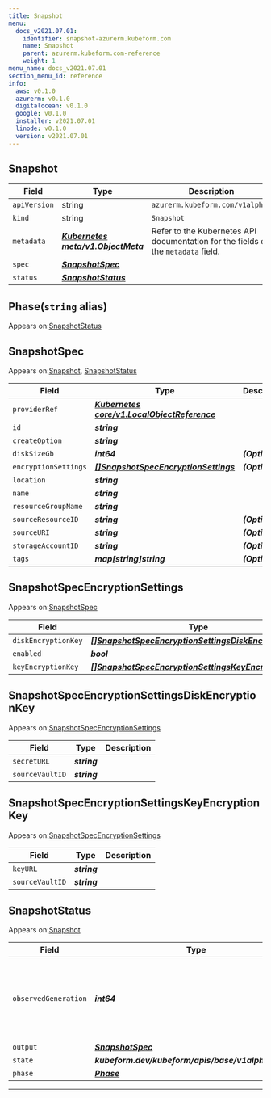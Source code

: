 ```yaml
---
title: Snapshot
menu:
  docs_v2021.07.01:
    identifier: snapshot-azurerm.kubeform.com
    name: Snapshot
    parent: azurerm.kubeform.com-reference
    weight: 1
menu_name: docs_v2021.07.01
section_menu_id: reference
info:
  aws: v0.1.0
  azurerm: v0.1.0
  digitalocean: v0.1.0
  google: v0.1.0
  installer: v2021.07.01
  linode: v0.1.0
  version: v2021.07.01
---
```


## Snapshot
| Field | Type | Description |
| ------ | ----- | ----------- |
| `apiVersion` | string | `azurerm.kubeform.com/v1alpha1` |
|    `kind` | string | `Snapshot` |
| `metadata` | ***[Kubernetes meta/v1.ObjectMeta](https://v1-18.docs.kubernetes.io/docs/reference/generated/kubernetes-api/v1.18/#objectmeta-v1-meta)***|Refer to the Kubernetes API documentation for the fields of the `metadata` field.|
| `spec` | ***[SnapshotSpec](#snapshotspec)***||
| `status` | ***[SnapshotStatus](#snapshotstatus)***||
## Phase(`string` alias)

Appears on:[SnapshotStatus](#snapshotstatus)

## SnapshotSpec

Appears on:[Snapshot](#snapshot), [SnapshotStatus](#snapshotstatus)

| Field | Type | Description |
| ------ | ----- | ----------- |
| `providerRef` | ***[Kubernetes core/v1.LocalObjectReference](https://v1-18.docs.kubernetes.io/docs/reference/generated/kubernetes-api/v1.18/#localobjectreference-v1-core)***||
| `id` | ***string***||
| `createOption` | ***string***||
| `diskSizeGb` | ***int64***| ***(Optional)*** |
| `encryptionSettings` | ***[[]SnapshotSpecEncryptionSettings](#snapshotspecencryptionsettings)***| ***(Optional)*** |
| `location` | ***string***||
| `name` | ***string***||
| `resourceGroupName` | ***string***||
| `sourceResourceID` | ***string***| ***(Optional)*** |
| `sourceURI` | ***string***| ***(Optional)*** |
| `storageAccountID` | ***string***| ***(Optional)*** |
| `tags` | ***map[string]string***| ***(Optional)*** |
## SnapshotSpecEncryptionSettings

Appears on:[SnapshotSpec](#snapshotspec)

| Field | Type | Description |
| ------ | ----- | ----------- |
| `diskEncryptionKey` | ***[[]SnapshotSpecEncryptionSettingsDiskEncryptionKey](#snapshotspecencryptionsettingsdiskencryptionkey)***| ***(Optional)*** |
| `enabled` | ***bool***||
| `keyEncryptionKey` | ***[[]SnapshotSpecEncryptionSettingsKeyEncryptionKey](#snapshotspecencryptionsettingskeyencryptionkey)***| ***(Optional)*** |
## SnapshotSpecEncryptionSettingsDiskEncryptionKey

Appears on:[SnapshotSpecEncryptionSettings](#snapshotspecencryptionsettings)

| Field | Type | Description |
| ------ | ----- | ----------- |
| `secretURL` | ***string***||
| `sourceVaultID` | ***string***||
## SnapshotSpecEncryptionSettingsKeyEncryptionKey

Appears on:[SnapshotSpecEncryptionSettings](#snapshotspecencryptionsettings)

| Field | Type | Description |
| ------ | ----- | ----------- |
| `keyURL` | ***string***||
| `sourceVaultID` | ***string***||
## SnapshotStatus

Appears on:[Snapshot](#snapshot)

| Field | Type | Description |
| ------ | ----- | ----------- |
| `observedGeneration` | ***int64***| ***(Optional)*** Resource generation, which is updated on mutation by the API Server.|
| `output` | ***[SnapshotSpec](#snapshotspec)***| ***(Optional)*** |
| `state` | ***kubeform.dev/kubeform/apis/base/v1alpha1.State***| ***(Optional)*** |
| `phase` | ***[Phase](#phase)***| ***(Optional)*** |
---
